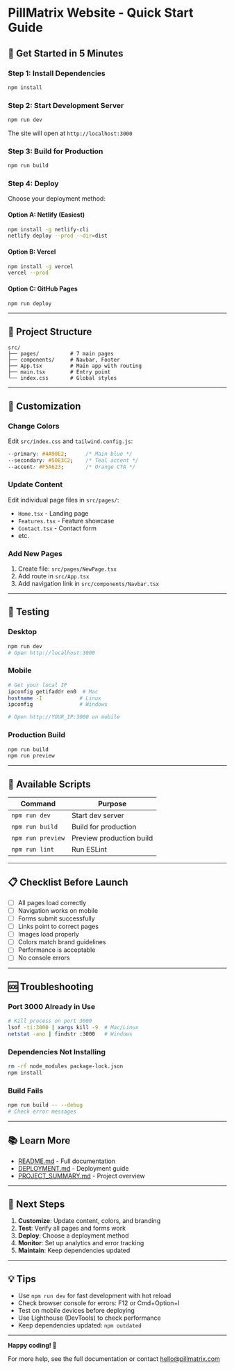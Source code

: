 # PillMatrix Website - Quick Start Guide

## 🚀 Get Started in 5 Minutes

### Step 1: Install Dependencies
```bash
npm install
```

### Step 2: Start Development Server
```bash
npm run dev
```
The site will open at `http://localhost:3000`

### Step 3: Build for Production
```bash
npm run build
```

### Step 4: Deploy
Choose your deployment method:

#### Option A: Netlify (Easiest)
```bash
npm install -g netlify-cli
netlify deploy --prod --dir=dist
```

#### Option B: Vercel
```bash
npm install -g vercel
vercel --prod
```

#### Option C: GitHub Pages
```bash
npm run deploy
```

---

## 📂 Project Structure

```
src/
├── pages/          # 7 main pages
├── components/     # Navbar, Footer
├── App.tsx         # Main app with routing
├── main.tsx        # Entry point
└── index.css       # Global styles
```

---

## 🎨 Customization

### Change Colors
Edit `src/index.css` and `tailwind.config.js`:
```css
--primary: #4A90E2;      /* Main blue */
--secondary: #50E3C2;    /* Teal accent */
--accent: #F5A623;       /* Orange CTA */
```

### Update Content
Edit individual page files in `src/pages/`:
- `Home.tsx` - Landing page
- `Features.tsx` - Feature showcase
- `Contact.tsx` - Contact form
- etc.

### Add New Pages
1. Create file: `src/pages/NewPage.tsx`
2. Add route in `src/App.tsx`
3. Add navigation link in `src/components/Navbar.tsx`

---

## 📱 Testing

### Desktop
```bash
npm run dev
# Open http://localhost:3000
```

### Mobile
```bash
# Get your local IP
ipconfig getifaddr en0  # Mac
hostname -I            # Linux
ipconfig               # Windows

# Open http://YOUR_IP:3000 on mobile
```

### Production Build
```bash
npm run build
npm run preview
```

---

## 🔧 Available Scripts

| Command | Purpose |
|---------|---------|
| `npm run dev` | Start dev server |
| `npm run build` | Build for production |
| `npm run preview` | Preview production build |
| `npm run lint` | Run ESLint |

---

## 📋 Checklist Before Launch

- [ ] All pages load correctly
- [ ] Navigation works on mobile
- [ ] Forms submit successfully
- [ ] Links point to correct pages
- [ ] Images load properly
- [ ] Colors match brand guidelines
- [ ] Performance is acceptable
- [ ] No console errors

---

## 🆘 Troubleshooting

### Port 3000 Already in Use
```bash
# Kill process on port 3000
lsof -ti:3000 | xargs kill -9  # Mac/Linux
netstat -ano | findstr :3000   # Windows
```

### Dependencies Not Installing
```bash
rm -rf node_modules package-lock.json
npm install
```

### Build Fails
```bash
npm run build -- --debug
# Check error messages
```

---

## 📚 Learn More

- [README.md](./README.md) - Full documentation
- [DEPLOYMENT.md](./DEPLOYMENT.md) - Deployment guide
- [PROJECT_SUMMARY.md](./PROJECT_SUMMARY.md) - Project overview

---

## 🎯 Next Steps

1. **Customize**: Update content, colors, and branding
2. **Test**: Verify all pages and forms work
3. **Deploy**: Choose a deployment method
4. **Monitor**: Set up analytics and error tracking
5. **Maintain**: Keep dependencies updated

---

## 💡 Tips

- Use `npm run dev` for fast development with hot reload
- Check browser console for errors: F12 or Cmd+Option+I
- Test on mobile devices before deploying
- Use Lighthouse (DevTools) to check performance
- Keep dependencies updated: `npm outdated`

---

**Happy coding! 🚀**

For more help, see the full documentation or contact hello@pillmatrix.com
